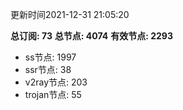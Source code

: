 更新时间2021-12-31 21:05:20

**总订阅: 73**
**总节点: 4074**
**有效节点: 2293**
- ss节点: 1997
- ssr节点: 38
- v2ray节点: 203
- trojan节点: 55
